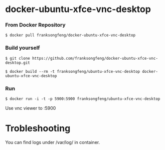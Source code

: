 docker-ubuntu-xfce-vnc-desktop
=========================

### From Docker Repository

``
$ docker pull franksongfeng/docker-ubuntu-xfce-vnc-desktop
``

### Build yourself

``
$ git clone https://github.com/franksongfeng/docker-ubuntu-xfce-vnc-desktop.git
``

``
$ docker build --rm -t franksongfeng/ubuntu-xfce-vnc-desktop docker-ubuntu-xfce-vnc-desktop
``

### Run

``
$ docker run -i -t -p 5900:5900 franksongfeng/ubuntu-xfce-vnc-desktop
``

Use vnc viewer to <YOUR IP>:5900


Trobleshooting
==================
You can find logs under /var/log/ in container.

